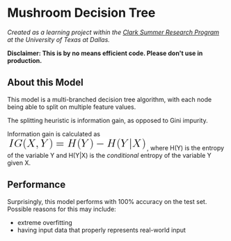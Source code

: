 # Mushroom Decision Tree

*Created as a learning project within the 
[Clark Summer Research Program](https://honors.utdallas.edu/clark-summer-research-program)
at the University of Texas at Dallas.*

**Disclaimer: This is by no means efficient code. Please don't use in production.**

## About this Model
This model is a multi-branched decision tree algorithm, with each node being able to split on multiple feature values.

The splitting heuristic is information gain, as opposed to Gini impurity.

Information gain is calculated as ![equation](eqn.png), where
H(Y) is the entropy of the variable Y and H(Y|X) is the *conditional* entropy of the variable Y given X.

## Performance
Surprisingly, this model performs with 100% accuracy on the test set. Possible reasons for this may include:

- extreme overfitting
- having input data that properly represents real-world input